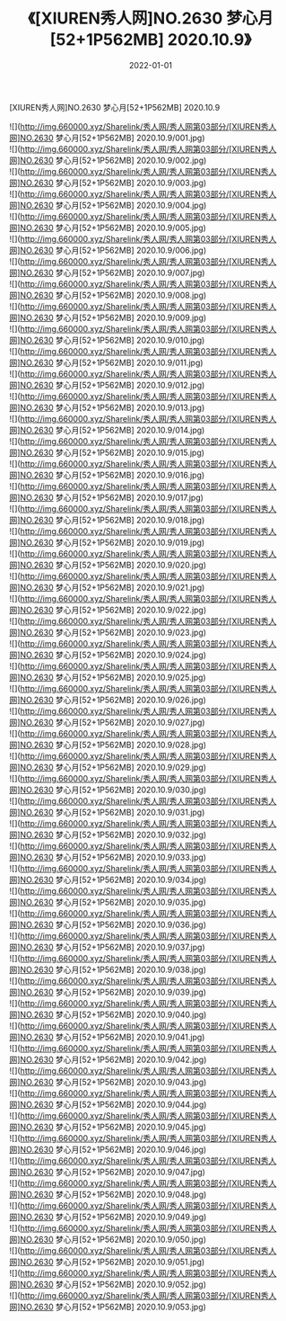 ﻿---
layout: post
title:  《[XIUREN秀人网]NO.2630 梦心月[52+1P562MB] 2020.10.9》
date:   2022-01-01
img: http://img.660000.xyz/Sharelink/秀人网/秀人网第03部分/[XIUREN秀人网]NO.2630 梦心月[52+1P562MB] 2020.10.9/000.jpg
categories: [美女, 清纯, 唯美]
---

[XIUREN秀人网]NO.2630 梦心月[52+1P562MB] 2020.10.9

 ![](http://img.660000.xyz/Sharelink/秀人网/秀人网第03部分/[XIUREN秀人网]NO.2630 梦心月[52+1P562MB] 2020.10.9/001.jpg) <br>![](http://img.660000.xyz/Sharelink/秀人网/秀人网第03部分/[XIUREN秀人网]NO.2630 梦心月[52+1P562MB] 2020.10.9/002.jpg) <br>![](http://img.660000.xyz/Sharelink/秀人网/秀人网第03部分/[XIUREN秀人网]NO.2630 梦心月[52+1P562MB] 2020.10.9/003.jpg) <br>![](http://img.660000.xyz/Sharelink/秀人网/秀人网第03部分/[XIUREN秀人网]NO.2630 梦心月[52+1P562MB] 2020.10.9/004.jpg) <br>![](http://img.660000.xyz/Sharelink/秀人网/秀人网第03部分/[XIUREN秀人网]NO.2630 梦心月[52+1P562MB] 2020.10.9/005.jpg) <br>![](http://img.660000.xyz/Sharelink/秀人网/秀人网第03部分/[XIUREN秀人网]NO.2630 梦心月[52+1P562MB] 2020.10.9/006.jpg) <br>![](http://img.660000.xyz/Sharelink/秀人网/秀人网第03部分/[XIUREN秀人网]NO.2630 梦心月[52+1P562MB] 2020.10.9/007.jpg) <br>![](http://img.660000.xyz/Sharelink/秀人网/秀人网第03部分/[XIUREN秀人网]NO.2630 梦心月[52+1P562MB] 2020.10.9/008.jpg) <br>![](http://img.660000.xyz/Sharelink/秀人网/秀人网第03部分/[XIUREN秀人网]NO.2630 梦心月[52+1P562MB] 2020.10.9/009.jpg) <br>![](http://img.660000.xyz/Sharelink/秀人网/秀人网第03部分/[XIUREN秀人网]NO.2630 梦心月[52+1P562MB] 2020.10.9/010.jpg) <br>![](http://img.660000.xyz/Sharelink/秀人网/秀人网第03部分/[XIUREN秀人网]NO.2630 梦心月[52+1P562MB] 2020.10.9/011.jpg) <br>![](http://img.660000.xyz/Sharelink/秀人网/秀人网第03部分/[XIUREN秀人网]NO.2630 梦心月[52+1P562MB] 2020.10.9/012.jpg) <br>![](http://img.660000.xyz/Sharelink/秀人网/秀人网第03部分/[XIUREN秀人网]NO.2630 梦心月[52+1P562MB] 2020.10.9/013.jpg) <br>![](http://img.660000.xyz/Sharelink/秀人网/秀人网第03部分/[XIUREN秀人网]NO.2630 梦心月[52+1P562MB] 2020.10.9/014.jpg) <br>![](http://img.660000.xyz/Sharelink/秀人网/秀人网第03部分/[XIUREN秀人网]NO.2630 梦心月[52+1P562MB] 2020.10.9/015.jpg) <br>![](http://img.660000.xyz/Sharelink/秀人网/秀人网第03部分/[XIUREN秀人网]NO.2630 梦心月[52+1P562MB] 2020.10.9/016.jpg) <br>![](http://img.660000.xyz/Sharelink/秀人网/秀人网第03部分/[XIUREN秀人网]NO.2630 梦心月[52+1P562MB] 2020.10.9/017.jpg) <br>![](http://img.660000.xyz/Sharelink/秀人网/秀人网第03部分/[XIUREN秀人网]NO.2630 梦心月[52+1P562MB] 2020.10.9/018.jpg) <br>![](http://img.660000.xyz/Sharelink/秀人网/秀人网第03部分/[XIUREN秀人网]NO.2630 梦心月[52+1P562MB] 2020.10.9/019.jpg) <br>![](http://img.660000.xyz/Sharelink/秀人网/秀人网第03部分/[XIUREN秀人网]NO.2630 梦心月[52+1P562MB] 2020.10.9/020.jpg) <br>![](http://img.660000.xyz/Sharelink/秀人网/秀人网第03部分/[XIUREN秀人网]NO.2630 梦心月[52+1P562MB] 2020.10.9/021.jpg) <br>![](http://img.660000.xyz/Sharelink/秀人网/秀人网第03部分/[XIUREN秀人网]NO.2630 梦心月[52+1P562MB] 2020.10.9/022.jpg) <br>![](http://img.660000.xyz/Sharelink/秀人网/秀人网第03部分/[XIUREN秀人网]NO.2630 梦心月[52+1P562MB] 2020.10.9/023.jpg) <br>![](http://img.660000.xyz/Sharelink/秀人网/秀人网第03部分/[XIUREN秀人网]NO.2630 梦心月[52+1P562MB] 2020.10.9/024.jpg) <br>![](http://img.660000.xyz/Sharelink/秀人网/秀人网第03部分/[XIUREN秀人网]NO.2630 梦心月[52+1P562MB] 2020.10.9/025.jpg) <br>![](http://img.660000.xyz/Sharelink/秀人网/秀人网第03部分/[XIUREN秀人网]NO.2630 梦心月[52+1P562MB] 2020.10.9/026.jpg) <br>![](http://img.660000.xyz/Sharelink/秀人网/秀人网第03部分/[XIUREN秀人网]NO.2630 梦心月[52+1P562MB] 2020.10.9/027.jpg) <br>![](http://img.660000.xyz/Sharelink/秀人网/秀人网第03部分/[XIUREN秀人网]NO.2630 梦心月[52+1P562MB] 2020.10.9/028.jpg) <br>![](http://img.660000.xyz/Sharelink/秀人网/秀人网第03部分/[XIUREN秀人网]NO.2630 梦心月[52+1P562MB] 2020.10.9/029.jpg) <br>![](http://img.660000.xyz/Sharelink/秀人网/秀人网第03部分/[XIUREN秀人网]NO.2630 梦心月[52+1P562MB] 2020.10.9/030.jpg) <br>![](http://img.660000.xyz/Sharelink/秀人网/秀人网第03部分/[XIUREN秀人网]NO.2630 梦心月[52+1P562MB] 2020.10.9/031.jpg) <br>![](http://img.660000.xyz/Sharelink/秀人网/秀人网第03部分/[XIUREN秀人网]NO.2630 梦心月[52+1P562MB] 2020.10.9/032.jpg) <br>![](http://img.660000.xyz/Sharelink/秀人网/秀人网第03部分/[XIUREN秀人网]NO.2630 梦心月[52+1P562MB] 2020.10.9/033.jpg) <br>![](http://img.660000.xyz/Sharelink/秀人网/秀人网第03部分/[XIUREN秀人网]NO.2630 梦心月[52+1P562MB] 2020.10.9/034.jpg) <br>![](http://img.660000.xyz/Sharelink/秀人网/秀人网第03部分/[XIUREN秀人网]NO.2630 梦心月[52+1P562MB] 2020.10.9/035.jpg) <br>![](http://img.660000.xyz/Sharelink/秀人网/秀人网第03部分/[XIUREN秀人网]NO.2630 梦心月[52+1P562MB] 2020.10.9/036.jpg) <br>![](http://img.660000.xyz/Sharelink/秀人网/秀人网第03部分/[XIUREN秀人网]NO.2630 梦心月[52+1P562MB] 2020.10.9/037.jpg) <br>![](http://img.660000.xyz/Sharelink/秀人网/秀人网第03部分/[XIUREN秀人网]NO.2630 梦心月[52+1P562MB] 2020.10.9/038.jpg) <br>![](http://img.660000.xyz/Sharelink/秀人网/秀人网第03部分/[XIUREN秀人网]NO.2630 梦心月[52+1P562MB] 2020.10.9/039.jpg) <br>![](http://img.660000.xyz/Sharelink/秀人网/秀人网第03部分/[XIUREN秀人网]NO.2630 梦心月[52+1P562MB] 2020.10.9/040.jpg) <br>![](http://img.660000.xyz/Sharelink/秀人网/秀人网第03部分/[XIUREN秀人网]NO.2630 梦心月[52+1P562MB] 2020.10.9/041.jpg) <br>![](http://img.660000.xyz/Sharelink/秀人网/秀人网第03部分/[XIUREN秀人网]NO.2630 梦心月[52+1P562MB] 2020.10.9/042.jpg) <br>![](http://img.660000.xyz/Sharelink/秀人网/秀人网第03部分/[XIUREN秀人网]NO.2630 梦心月[52+1P562MB] 2020.10.9/043.jpg) <br>![](http://img.660000.xyz/Sharelink/秀人网/秀人网第03部分/[XIUREN秀人网]NO.2630 梦心月[52+1P562MB] 2020.10.9/044.jpg) <br>![](http://img.660000.xyz/Sharelink/秀人网/秀人网第03部分/[XIUREN秀人网]NO.2630 梦心月[52+1P562MB] 2020.10.9/045.jpg) <br>![](http://img.660000.xyz/Sharelink/秀人网/秀人网第03部分/[XIUREN秀人网]NO.2630 梦心月[52+1P562MB] 2020.10.9/046.jpg) <br>![](http://img.660000.xyz/Sharelink/秀人网/秀人网第03部分/[XIUREN秀人网]NO.2630 梦心月[52+1P562MB] 2020.10.9/047.jpg) <br>![](http://img.660000.xyz/Sharelink/秀人网/秀人网第03部分/[XIUREN秀人网]NO.2630 梦心月[52+1P562MB] 2020.10.9/048.jpg) <br>![](http://img.660000.xyz/Sharelink/秀人网/秀人网第03部分/[XIUREN秀人网]NO.2630 梦心月[52+1P562MB] 2020.10.9/049.jpg) <br>![](http://img.660000.xyz/Sharelink/秀人网/秀人网第03部分/[XIUREN秀人网]NO.2630 梦心月[52+1P562MB] 2020.10.9/050.jpg) <br>![](http://img.660000.xyz/Sharelink/秀人网/秀人网第03部分/[XIUREN秀人网]NO.2630 梦心月[52+1P562MB] 2020.10.9/051.jpg) <br>![](http://img.660000.xyz/Sharelink/秀人网/秀人网第03部分/[XIUREN秀人网]NO.2630 梦心月[52+1P562MB] 2020.10.9/052.jpg) <br>![](http://img.660000.xyz/Sharelink/秀人网/秀人网第03部分/[XIUREN秀人网]NO.2630 梦心月[52+1P562MB] 2020.10.9/053.jpg) <br>